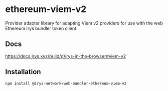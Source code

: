 # ethereum-viem-v2

Provider adapter library for adapting Viem v2 providers for use with the web Ethereum Irys bundler token client.

## Docs

https://docs.irys.xyz/build/d/irys-in-the-browser#viem-v2

## Installation

```sh
npm install @irys-network/web-bundler-ethereum-viem-v2
```
